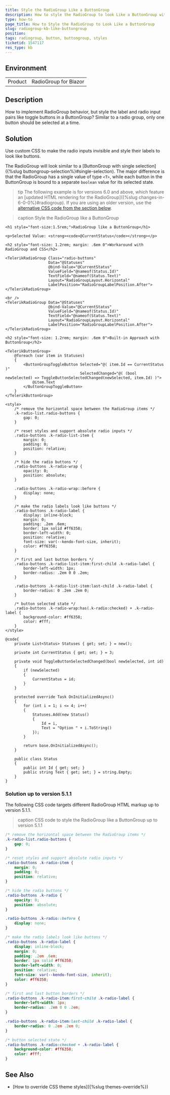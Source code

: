 ```yaml
---
title: Style the RadioGroup Like a ButtonGroup
description: How to style the RadioGroup to look Like a ButtonGroup with toggle buttons and single selected item.
type: how-to
page_title: How to Style the RadioGroup to Look Like a ButtonGroup
slug: radiogroup-kb-like-buttongroup
position:
tags: radiogroup, button, buttongroup, styles
ticketid: 1547117
res_type: kb
---
```


## Environment

<table>
    <tbody>
        <tr>
            <td>Product</td>
            <td>RadioGroup for Blazor</td>
        </tr>
    </tbody>
</table>

## Description

How to implement RadioGroup behavior, but style the label and radio input pairs like toggle buttons in a ButtonGroup? Similar to a radio group, only one button should be selected at a time.

## Solution

Use custom CSS to make the radio inputs invisible and style their labels to look like buttons.

The RadioGroup will look similar to a [ButtonGroup with single selection]({%slug buttongroup-selection%}#single-selection). The major difference is that the RadioGroup has a single value of type `<T>`, while each button in the ButtonGroup is bound to a separate `boolean` value for its selected state.

>tip The following example is for versions 6.0 and above, which feature an [updated HTML rendering for the RadioGroup]({%slug changes-in-6-0-0%}#radiogroup). If you are using an older version, use the [alternative CSS code from the section below](#solution-up-to-version-5-1-1).

>caption Style the RadioGroup like a ButtonGroup

````CSHTML
<h1 style="font-size:1.5rem;">RadioGroup like a ButtonGroup</h1>

<p>Selected Value: <strong><code>@CurrentStatus</code></strong></p>

<h2 style="font-size: 1.2rem; margin: .6em 0">Workaround with RadioGroup and CSS</h2>

<TelerikRadioGroup Class="radio-buttons"
                   Data="@Statuses"
                   @bind-Value="@CurrentStatus"
                   ValueField="@nameof(Status.Id)"
                   TextField="@nameof(Status.Text)"
                   Layout="RadioGroupLayout.Horizontal"
                   LabelPosition="RadioGroupLabelPosition.After">
</TelerikRadioGroup>

<br />
<TelerikRadioGroup Data="@Statuses"
                   @bind-Value="@CurrentStatus"
                   ValueField="@nameof(Status.Id)"
                   TextField="@nameof(Status.Text)"
                   Layout="RadioGroupLayout.Horizontal"
                   LabelPosition="RadioGroupLabelPosition.After">
</TelerikRadioGroup>

<h2 style="font-size: 1.2rem; margin: .6em 0">Built-in Approach with ButtonGroup</h2>

<TelerikButtonGroup>
    @foreach (var item in Statuses)
    {
        <ButtonGroupToggleButton Selected="@( item.Id == CurrentStatus )"
                                 SelectedChanged="@( (bool newSelected) => ToggleButtonSelectedChanged(newSelected, item.Id) )">
            @item.Text
        </ButtonGroupToggleButton>
    }
</TelerikButtonGroup>

<style>
    /* remove the horizontal space between the RadioGroup items */
    .k-radio-list.radio-buttons {
        gap: 0;
    }

    /* reset styles and support absolute radio inputs */
    .radio-buttons .k-radio-list-item {
        margin: 0;
        padding: 0;
        position: relative;
    }

    /* hide the radio buttons */
    .radio-buttons .k-radio-wrap {
        opacity: 0;
        position: absolute;
    }

    .radio-buttons .k-radio-wrap::before {
        display: none;
    }

    /* make the radio labels look like buttons */
    .radio-buttons .k-radio-label {
        display: inline-block;
        margin: 0;
        padding: .2em .6em;
        border: 1px solid #ff6358;
        border-left-width: 0;
        position: relative;
        font-size: var(--kendo-font-size, inherit);
        color: #ff6358;
    }

    /* first and last button borders */
    .radio-buttons .k-radio-list-item:first-child .k-radio-label {
        border-left-width: 1px;
        border-radius: .2em 0 0 .2em;
    }

    .radio-buttons .k-radio-list-item:last-child .k-radio-label {
        border-radius: 0 .2em .2em 0;
    }

    /* button selected state */
    .radio-buttons .k-radio-wrap:has(.k-radio:checked) + .k-radio-label {
        background-color: #ff6358;
        color: #fff;
    }
</style>

@code{
    private List<Status> Statuses { get; set; } = new();

    private int CurrentStatus { get; set; } = 3;

    private void ToggleButtonSelectedChanged(bool newSelected, int id)
    {
        if (newSelected)
        {
            CurrentStatus = id;
        }
    }

    protected override Task OnInitializedAsync()
    {
        for (int i = 1; i <= 4; i++)
        {
            Statuses.Add(new Status()
            {
                Id = i,
                Text = "Option " + i.ToString()
            });
        }

        return base.OnInitializedAsync();
    }

    public class Status
    {
        public int Id { get; set; }
        public string Text { get; set; } = string.Empty;
    }
}
````

### Solution up to version 5.1.1

The following CSS code targets different RadioGroup HTML markup up to version 5.1.1.

>caption CSS code to style the RadioGroup like a ButtonGroup up to version 5.1.1

<div class="skip-repl"></div>

````CSS
/* remove the horizontal space between the RadioGroup items */
.k-radio-list.radio-buttons {
    gap: 0;
}

/* reset styles and support absolute radio inputs */
.radio-buttons .k-radio-item {
    margin: 0;
    padding: 0;
    position: relative;
}

/* hide the radio buttons */
.radio-buttons .k-radio {
    opacity: 0;
    position: absolute;
}

.radio-buttons .k-radio::before {
    display: none;
}

/* make the radio labels look like buttons */
.radio-buttons .k-radio-label {
    display: inline-block;
    margin: 0;
    padding: .2em .6em;
    border: 1px solid #ff6358;
    border-left-width: 0;
    position: relative;
    font-size: var(--kendo-font-size, inherit);
    color: #ff6358;
}

/* first and last button borders */
.radio-buttons .k-radio-item:first-child .k-radio-label {
    border-left-width: 1px;
    border-radius: .2em 0 0 .2em;
}

.radio-buttons .k-radio-item:last-child .k-radio-label {
    border-radius: 0 .2em .2em 0;
}

/* button selected state */
.radio-buttons .k-radio:checked + .k-radio-label {
    background-color: #ff6358;
    color: #fff;
}
````

## See Also

* [How to override CSS theme styles]({%slug themes-override%})
